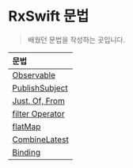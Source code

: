 # RxSwift 문법
> 배웠던 문법을 작성하는 곳입니다.

| 문법 | 
| :-----------------  |
|[Observable](https://www.notion.so/Observable-1c54a2b11fd343ba8d32288ab8114df1)|
|[PublishSubject](https://www.notion.so/PublishSubject-c34f09031bdf496abc079ef9efbc8ba8)|
|[Just, Of, From](https://www.notion.so/just-of-from-3c21d89c074244dc8b4d95afecaea11d)|
|[filter Operator](https://www.notion.so/filter-Operator-8ca440690fc749eeb85a42250f640a96)|
|[flatMap](https://www.notion.so/flatMap-9daf97202b68489bbbb9b47816b3a007)|
|[CombineLatest](https://www.notion.so/combineLatest-0ffd6f0b50f04e998294c9f41485d635)|
|[Binding](https://www.notion.so/Binding-2c7a8b9113164461bb2e6f33e0e66943)||
